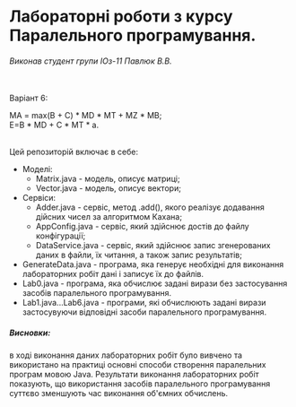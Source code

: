 # Лабораторні роботи з курсу Паралельного програмування.
<h6>Виконав студент групи ІОз-11 Павлюк В.В.</h6>
<br/>
Варіант 6: 

MА = max(B + C) \* MD \* MT + MZ \* MB;  
E=В \* МD + C \* MT \* a. 

<br/>
Цей репозиторій включає в себе:
<ul>
  <li>
    Моделі:
    <ul>
      <li>
        Matrix.java - модель, описує матриці;
      </li>
      <li>
        Vector.java - модель, описує вектори;
      </li>
    </ul>
  </li>
  <li>
    Сервіси:
    <ul>
      <li>
        Adder.java - сервіс, метод .add(), якого реалізує додавання дійсних чисел за алгоритмом Кахана;
      </li>
      <li>
        AppConfig.java - сервіс, який здійснює достів до файлу конфігурації;
      </li>
      <li>
        DataService.java - сервіс, який здійснює запис згенерованих даних в файли, їх читання, а також запис результатів;
      </li>
    </ul>
  </li>
  
  <li>
    GenerateData.java - програма, яка генерує необхідні для виконання лабораторних робіт дані і записує їх до файлів.
  </li>
  
  <li>
    Lab0.java - програма, яка обчислює задані вирази без застосування засобів паралельного програмування.
  </li>
  
  <li>
    Lab1.java...Lab6.java - програми, які обчислюють задані вирази застосувуючи відповідні засоби паралельного програмування.
  </li>
  
</ul>

<h5>Висновки: </h5> в ході виконання даних лабораторних робіт було вивчено та використано на практиці основні способи створення паралельних програм мовою Java. Результати виконання лабораторних робіт показують, що використання засобів паралельного програмування суттєво зменшують час виконання об'ємних обчислень.
